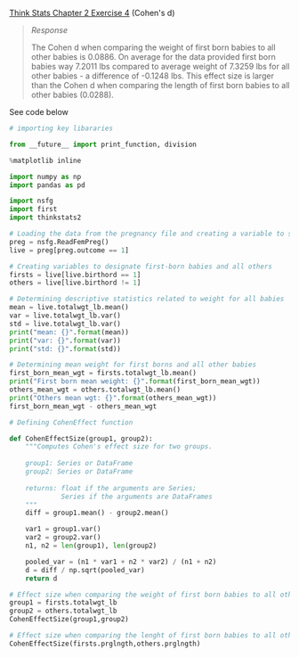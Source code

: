 [Think Stats Chapter 2 Exercise 4](http://greenteapress.com/thinkstats2/html/thinkstats2003.html#toc24) (Cohen's d)

>*Response*
>
>The Cohen d when comparing the weight of first born babies to all other babies is 0.0886.  On average for the data provided first born babies way 7.2011 lbs compared to average weight of 7.3259 lbs for all other babies - a difference of -0.1248 lbs. This effect size is larger than the Cohen d when comparing the length of first born babies to all other babies (0.0288).

See code below 

```python
# importing key libararies 

from __future__ import print_function, division

%matplotlib inline

import numpy as np
import pandas as pd

import nsfg
import first
import thinkstats2

# Loading the data from the pregnancy file and creating a variable to select only live births 
preg = nsfg.ReadFemPreg()
live = preg[preg.outcome == 1]

# Creating variables to designate first-born babies and all others 
firsts = live[live.birthord == 1]
others = live[live.birthord != 1]

# Determining descriptive statistics related to weight for all babies
mean = live.totalwgt_lb.mean()
var = live.totalwgt_lb.var()
std = live.totalwgt_lb.var()
print("mean: {}".format(mean))
print("var: {}".format(var))
print("std: {}".format(std))

# Determining mean weight for first borns and all other babies
first_born_mean_wgt = firsts.totalwgt_lb.mean()
print("First born mean weight: {}".format(first_born_mean_wgt))
others_mean_wgt = others.totalwgt_lb.mean()
print("Others mean wgt: {}".format(others_mean_wgt))
first_born_mean_wgt - others_mean_wgt

# Defining CohenEffect function

def CohenEffectSize(group1, group2):
    """Computes Cohen's effect size for two groups.
    
    group1: Series or DataFrame
    group2: Series or DataFrame
    
    returns: float if the arguments are Series;
             Series if the arguments are DataFrames
    """
    diff = group1.mean() - group2.mean()

    var1 = group1.var()
    var2 = group2.var()
    n1, n2 = len(group1), len(group2)

    pooled_var = (n1 * var1 + n2 * var2) / (n1 + n2)
    d = diff / np.sqrt(pooled_var)
    return d

# Effect size when comparing the weight of first born babies to all others
group1 = firsts.totalwgt_lb
group2 = others.totalwgt_lb
CohenEffectSize(group1,group2)

# Effect size when comparing the lenght of first born babies to all others
CohenEffectSize(firsts.prglngth,others.prglngth)
```

